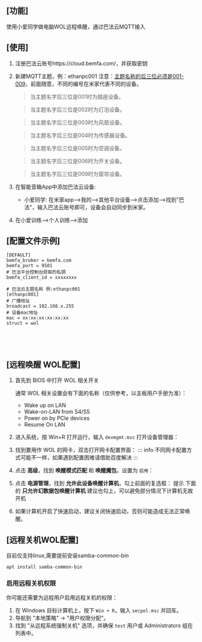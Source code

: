 ## [功能]

使用小爱同学做电脑WOL远程唤醒，通过巴法云MQTT接入

## [使用]

1. 注册巴法云账号https://cloud.bemfa.com/，并获取密钥

2. 新建MQTT主题，例：ethanpc001
   注意：[主题名称的后三位必须是001-009](https://cloud.bemfa.com/docs/#/?id=p-stylefont-weight700margin0px11%e3%80%81%e7%b1%b3%e5%ae%b6%e5%b0%8f%e7%88%b1%e6%94%af%e6%8c%81)，前面随意，不同的编号在米家代表不同的设备。

   > 当主题名字后三位是001时为插座设备。

   > 当主题名字后三位是002时为灯泡设备。

   > 当主题名字后三位是003时为风扇设备。

   > 当主题名字后三位是004时为传感器设备。

   > 当主题名字后三位是005时为空调设备。

   > 当主题名字后三位是006时为开关设备。

   > 当主题名字后三位是009时为窗帘设备。

   

3. 在智能音箱App中添加巴法云设备:

   - 小爱同学: 在米家app-->我的-->其他平台设备-->点击添加-->找到"巴法"，输入巴法云账号即可，设备会自动同步到米家。

4. 在小爱训练-->个人训练-->添加


## [配置文件示例]

```
[DEFAULT]
bemfa_broker = bemfa.com
bemfa_port = 9501
# 巴法平台控制台获取的私钥
bemfa_client_id = xxxxxxxx

# 巴法云主题名称 例:ethanpc001
[ethanpc001]
# 广播地址
broadcast = 192.168.x.255 
# 设备mac地址
mac = xx:xx:xx:xx:xx:xx
struct = wol





```



## [远程唤醒 WOL配置]

1. 首先到 BIOS 中打开 WOL 相关开关

   通常 WOL 相关设置会有下面的名称（仅供参考，以主板用户手册为准）：

   - Wake up on LAN
   - Wake-on-LAN from S4/S5
   - Power on by PCIe devices
   - Resume On LAN

2. 进入系统，按 Win+R 打开运行，输入 `devmgmt.msc` 打开设备管理器：
3. 找到要用作 WOL 的网卡，双击打开网卡配置界面：
   ::: info 不同网卡配置方式可能不一样，如果遇到配置困难请借助百度解决 :::
4. 点击 **高级**，找到 **唤醒模式匹配** 和 **唤醒魔包**，设置为 `启用`：
5. 点击 **电源管理**，找到 **允许此设备唤醒计算机**，勾上前面的复选框：
   提示
   下面的 **只允许幻数据包唤醒计算机** 建议也勾上，可以避免部分情况下计算机无故开机
6. 如果计算机开启了快速启动，建议关闭快速启动，否则可能造成无法正常唤醒。
## [远程关机WOL配置]
目前仅支持linux,需要提前安装samba-common-bin
```
apt install samba-common-bin
```
###  **启用远程关机权限**
你可能还需要为远程用户启用远程关机的权限：
1. 在 Windows 目标计算机上，按下 `Win + R`，输入 `secpol.msc` 并回车。
2. 导航到 "本地策略" -> "用户权限分配"。
3. 找到 "从远程系统强制关机" 选项，并确保 `test` 用户或 Administrators 组在列表中。